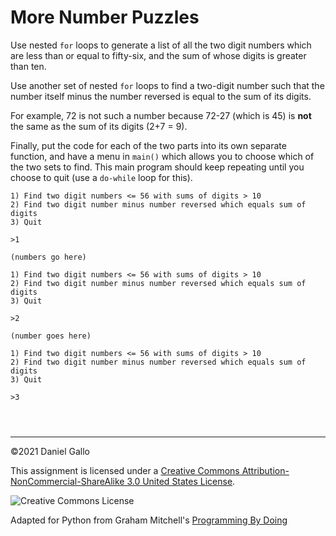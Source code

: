 # More Number Puzzles


Use nested `for` loops to generate a list of all
the two digit numbers which are less than or equal to fifty-six,
and the sum of whose digits is greater than ten.


Use another set of nested `for` loops to find
a two-digit number such that the number itself minus the number
reversed is equal to the sum of its digits.


For example, 72 is not such a number because 72-27 (which is 45)
is **not** the same as the sum of its digits (2+7 = 9).


Finally, put
the code for each of the two parts into its own separate function,
and have a menu in `main()` which allows you to choose
which of the two sets to find. This main program should keep
repeating until you choose to quit (use a `do-while`
loop for this).



```
1) Find two digit numbers <= 56 with sums of digits > 10
2) Find two digit number minus number reversed which equals sum of digits
3) Quit

>1

(numbers go here)

1) Find two digit numbers <= 56 with sums of digits > 10
2) Find two digit number minus number reversed which equals sum of digits
3) Quit

>2

(number goes here)

1) Find two digit numbers <= 56 with sums of digits > 10
2) Find two digit number minus number reversed which equals sum of digits
3) Quit

>3

```


```



```



---


©2021 Daniel Gallo


This assignment is licensed under a
[Creative Commons Attribution-NonCommercial-ShareAlike 3.0 United States License](https://creativecommons.org/licenses/by-nc-sa/3.0/us/deed.en_US).  

![Creative Commons License](images/by-nc-sa.png)





Adapted for Python from Graham Mitchell's [Programming By Doing](https://programmingbydoing.com/)